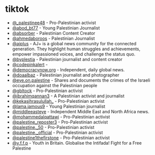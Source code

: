 # tiktok


- [@_palestinee48](https://www.tiktok.com/@_palestinee48) - Pro-Palestinian activist
- [@abod_bt77](https://www.tiktok.com/@abod_bt77) - Young Palestinian Journalist
- [@absorber](https://www.tiktok.com/@absorber) - Palestinian Content Creator
- [@ahmedaboroos](https://www.tiktok.com/@ahmedaboroos) - Palestinian Journalist
- [@ajplus](https://www.tiktok.com/@ajplus) - AJ+ is a global news community for the connected generation. They highlight human struggles and achievements, empower impassioned voices, and challenge the status quo.
- [@byplestia](https://www.tiktok.com/@byplestia) - Palestinian journalist and content creator
- [@codepinkalert](https://www.tiktok.com/@codepinkalert) -
- [@democracynow.org](https://www.tiktok.com/@democracynow.org) - Independent, daily global news.
- [@doaalbaz](https://www.tiktok.com/@doaalbaz) - Palestinian journalist and photographer
- [@eye.on.palestine](https://www.tiktok.com/@eyes.on.palestine) - Shares and documents the crimes of the Israeli occupation against the Palestinian people
- [@gbltock](https://www.tiktok.com/@gbltock) - Pro-Palestinian activist
- [@ibrahimqannan3](https://www.tiktok.com/@ibrahimqannan3) - A Palestinian activist and journalist
- [@kekasihrasulullah_](https://www.tiktok.com/@kekasihrasulullah_) - Pro-Palestinian activist
- [@lama.jamous9](https://www.tiktok.com/@lama.jamous9) - Young Palestinian journalist
- [@middleeasteye](https://www.tiktok.com/@middleeasteye) - Independent Middle East and North Africa news.
- [@mohammedalqattawi](https://www.tiktok.com/@mohammedalqattawi) - Pro-Palestinian activist
- [@palestine_reposter3](https://www.tiktok.com/@palestine_reposter3) - Pro-Palestinian activist
- [@palestine._50](https://www.tiktok.com/@palestine._50) - Pro-Palestinian activist
- [@palestine._official](https://www.tiktok.com/@palestine._official) - Pro-Palestinian activist
- [@palestine1thefirstone](https://www.tiktok.com/@palestine1thefirstone) - Pro-Palestinian activist
- [@y.f.f.p](https://tiktok.com/@y.f.f.p) - Youth in Britain. Globalise the Intifada! Fight for a Free Palestine
